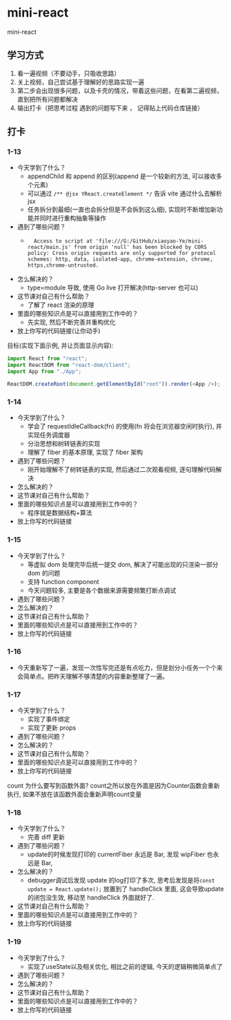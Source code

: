 # mini-react

mini-react

## 学习方式

1. 看一遍视频（不要动手，只吸收思路）
2. 关上视频，自己尝试基于理解好的思路实现一遍
3. 第二步会出现很多问题，以及卡壳的情况，带着这些问题，在看第二遍视频，直到把所有问题都解决
4. 输出打卡（把思考过程 遇到的问题写下来 ， 记得贴上代码仓库链接）

## 打卡

### 1-13

- 今天学到了什么？
  - appendChild 和 append 的区别(append 是一个较新的方法, 可以接收多个元素)
  - 可以通过 `/** @jsx YReact.createElement */` 告诉 vite 通过什么去解析 jsx
  - 任务拆分到最细(一直也会拆分但是不会拆到这么细), 实现时不断增加新功能并同时进行重构抽象等操作
- 遇到了哪些问题？
  - ```
      Access to script at 'file:///G:/GitHub/xiaoyao-Ye/mini-react/main.js' from origin 'null' has been blocked by CORS policy: Cross origin requests are only supported for protocol schemes: http, data, isolated-app, chrome-extension, chrome, https,chrome-untrusted.
    ```
- 怎么解决的？
  - type=module 导致, 使用 Go live 打开解决(http-server 也可以)
- 这节课对自己有什么帮助？
  - 了解了 react 渲染的原理
- 里面的哪些知识点是可以直接用到工作中的？
  - 先实现, 然后不断完善并重构优化
- 放上你写的代码链接(让你动手)

目标(实现下面示例, 并让页面显示内容):

```js
import React from "react";
import ReactDOM from "react-dom/client";
import App from "./App";

ReactDOM.createRoot(document.getElementById("root")).render(<App />);
```

### 1-14

- 今天学到了什么？
  - 学会了 requestIdleCallback(fn) 的使用(fn 将会在浏览器空闲时执行), 并实现任务调度器
  - 分治思想和树转链表的实现
  - 理解了 fiber 的基本原理, 实现了 fiber 架构
- 遇到了哪些问题？
  - 刚开始理解不了树转链表的实现, 然后通过二次观看视频, 逐句理解代码解决
- 怎么解决的？
- 这节课对自己有什么帮助？
- 里面的哪些知识点是可以直接用到工作中的？
  - 程序就是数据结构+算法
- 放上你写的代码链接

### 1-15

- 今天学到了什么？
  - 等虚拟 dom 处理完毕后统一提交 dom, 解决了可能出现的只渲染一部分 dom 的问题
  - 支持 function component
  - 今天问题较多, 主要是各个数据来源需要频繁打断点调试
- 遇到了哪些问题？
- 怎么解决的？
- 这节课对自己有什么帮助？
- 里面的哪些知识点是可以直接用到工作中的？
- 放上你写的代码链接

### 1-16

- 今天重新写了一遍，发现一次性写完还是有点吃力，但是划分小任务一个个来会简单点。把昨天理解不够清楚的内容重新整理了一遍。

### 1-17

- 今天学到了什么？
  - 实现了事件绑定
  - 实现了更新 props
- 遇到了哪些问题？
- 怎么解决的？
- 这节课对自己有什么帮助？
- 里面的哪些知识点是可以直接用到工作中的？
- 放上你写的代码链接

count 为什么要写到函数外面?
count之所以放在外面是因为Counter函数会重新执行, 如果不放在该函数外面会重新声明count变量

### 1-18

- 今天学到了什么？
  - 完善 diff 更新
- 遇到了哪些问题？
  - update的时候发现打印的 currentFiber 永远是 Bar, 发现 wipFiber 也永远是 Bar, 
- 怎么解决的？
  - debugger调试后发现 update 的log打印了多次, 思考后发现是将`const update = React.update();` 放置到了 handleClick 里面, 这会导致update的闭包没生效, 移动至 handleClick 外面就好了.
- 这节课对自己有什么帮助？
- 里面的哪些知识点是可以直接用到工作中的？
- 放上你写的代码链接

### 1-19

- 今天学到了什么？
  - 实现了useState以及相关优化, 相比之前的逻辑, 今天的逻辑稍微简单点了
- 遇到了哪些问题？
- 怎么解决的？
- 这节课对自己有什么帮助？
- 里面的哪些知识点是可以直接用到工作中的？
- 放上你写的代码链接
